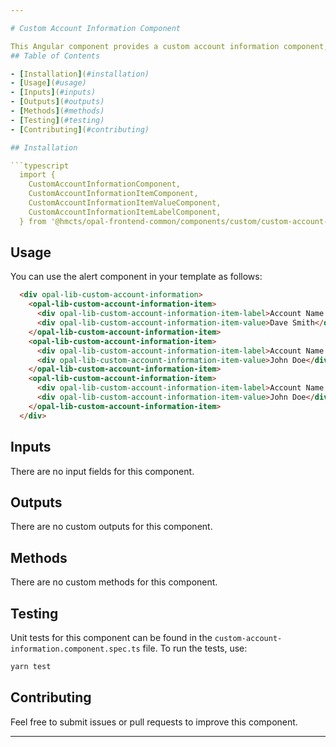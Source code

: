 ```yaml
---

# Custom Account Information Component

This Angular component provides a custom account information component, which will be used for the account enquiry flow and other flows throughout the program.
## Table of Contents

- [Installation](#installation)
- [Usage](#usage)
- [Inputs](#inputs)
- [Outputs](#outputs)
- [Methods](#methods)
- [Testing](#testing)
- [Contributing](#contributing)

## Installation

```typescript
  import {
    CustomAccountInformationComponent,
    CustomAccountInformationItemComponent,
    CustomAccountInformationItemValueComponent,
    CustomAccountInformationItemLabelComponent,
  } from '@hmcts/opal-frontend-common/components/custom/custom-account-information';
```


## Usage

You can use the alert component in your template as follows:

```html
  <div opal-lib-custom-account-information>
    <opal-lib-custom-account-information-item>
      <div opal-lib-custom-account-information-item-label>Account Name:</div>
      <div opal-lib-custom-account-information-item-value>Dave Smith</div>
    </opal-lib-custom-account-information-item>
    <opal-lib-custom-account-information-item>
      <div opal-lib-custom-account-information-item-label>Account Name:</div>
      <div opal-lib-custom-account-information-item-value>John Doe</div>
    </opal-lib-custom-account-information-item>
    <opal-lib-custom-account-information-item>
      <div opal-lib-custom-account-information-item-label>Account Name:</div>
      <div opal-lib-custom-account-information-item-value>John Doe</div>
    </opal-lib-custom-account-information-item>
  </div>
```



## Inputs
There are no input fields for this component.

## Outputs

There are no custom outputs for this component.

## Methods

There are no custom methods for this component.

## Testing

Unit tests for this component can be found in the `custom-account-information.component.spec.ts` file. To run the tests, use:

```bash
yarn test
```

## Contributing

Feel free to submit issues or pull requests to improve this component.

---
```

